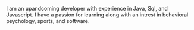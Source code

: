 I am an upandcoming developer with experience in Java, Sql, and Javascript. I have a passion for learning along with an intrest in behavioral psychology, sports, and software.
